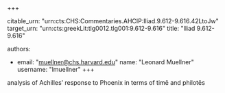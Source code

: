 +++


citable_urn: "urn:cts:CHS:Commentaries.AHCIP:Iliad.9.612-9.616.42LtoJw"
target_urn: "urn:cts:greekLit:tlg0012.tlg001:9.612-9.616"
title: "Iliad 9.612-9.616"

authors:
- email: "muellner@chs.harvard.edu"
  name: "Leonard Muellner"
  username: "lmuellner"
+++

<p>analysis of Achilles’ response to Phoenix in terms of timē and philotēs</p>